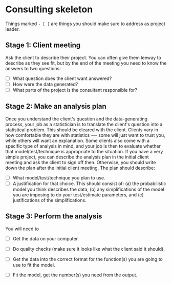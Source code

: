 # Consulting skeleton

Things marked `- [ ]` are things you should make sure to address as project leader.

## Stage 1: Client meeting

Ask the client to describe their project. You can often give them leeway to describe as they see fit, but by the end of the meeting you need to know the answers to two questions: 
- [ ] What question does the client want answered? 
- [ ] How were the data generated?
- [ ] What parts of the project is the consultant responsible for?

## Stage 2: Make an analysis plan

Once you understand the client's question and the data-generating process, your job as a statistician is to translate the client's question into a statistical problem.
This should be cleared with the client. Clients vary in how comfortable they are with statistics --- some will just want to trust you, while others will want an explanation. Some clients also come with a specific type of analysis in mind, and your job is then to evaluate whether that model/test/technique is appropriate to the situation.
If you have a very simple project, you can describe the analysis plan in the initial client meeting and ask the client to sign off then.
Otherwise, you should write down the plan after the initial client meeting.
The plan should describe:
- [ ] What model/test/technique you plan to use.
- [ ] A justification for that choice. This should consist of: (a) the probabilistic model you think describes the data, (b) any simplifications of the model you are imposing to do your test/estimate parameters, and (c) justifications of the simplifications.

## Stage 3: Perform the analysis

You will need to 
- [ ] Get the data on your computer.
- [ ] Do quality checks (make sure it looks like what the client said it should).
- [ ] Get the data into the correct format for the function(s) you are going to use to fit the model.
- [ ] Fit the model, get the number(s) you need from the output.

